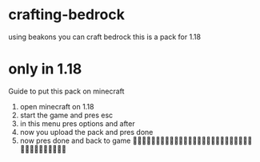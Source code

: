 # crafting-bedrock
using beakons you can craft bedrock
 this is a pack for 1.18
# only in 1.18
Guide to put this pack on minecraft
1. open minecraft on 1.18
2. start the game and pres esc
3. in this menu pres options and after <pres resource packs>
4. now you upload the pack and pres done
5. now pres done and back to game 
👍🏻👍🏻👍🏻👍🏻👍🏻👍🏻👍🏻👍🏻👍🏻👍🏻👍🏻👍🏻👍🏻👍🏻👍🏻👍🏻👍🏻👍🏻

